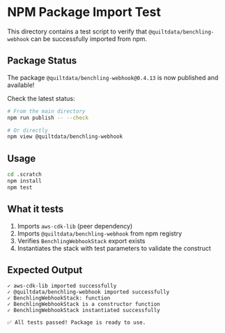 # NPM Package Import Test

This directory contains a test script to verify that `@quiltdata/benchling-webhook` can be successfully imported from npm.

## Package Status

The package `@quiltdata/benchling-webhook@0.4.13` is now published and available!

Check the latest status:
```bash
# From the main directory
npm run publish -- --check

# Or directly
npm view @quiltdata/benchling-webhook
```

## Usage

```bash
cd .scratch
npm install
npm test
```

## What it tests

1. Imports `aws-cdk-lib` (peer dependency)
2. Imports `@quiltdata/benchling-webhook` from npm registry
3. Verifies `BenchlingWebhookStack` export exists
4. Instantiates the stack with test parameters to validate the construct

## Expected Output

```
✓ aws-cdk-lib imported successfully
✓ @quiltdata/benchling-webhook imported successfully
✓ BenchlingWebhookStack: function
✓ BenchlingWebhookStack is a constructor function
✓ BenchlingWebhookStack instantiated successfully

✅ All tests passed! Package is ready to use.
```
